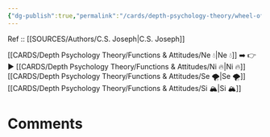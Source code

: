 ```yaml
---
{"dg-publish":true,"permalink":"/cards/depth-psychology-theory/wheel-of-perception/","noteIcon":"","created":"2023-04-07T16:08:07.284+02:00","updated":"2023-04-07T16:11:27.398+02:00"}
---
```


Ref :: [[SOURCES/Authors/C.S. Joseph\|C.S. Joseph]]

[[CARDS/Depth Psychology Theory/Functions & Attitudes/Ne 💧\|Ne 💧]] ➡️ 👉▶️ [[CARDS/Depth Psychology Theory/Functions & Attitudes/Ni 🔥\|Ni 🔥]] [[CARDS/Depth Psychology Theory/Functions & Attitudes/Se 🌪️\|Se 🌪️]] [[CARDS/Depth Psychology Theory/Functions & Attitudes/Si 🏔️\|Si 🏔️]] 

# Comments 
<script src="https://utteranc.es/client.js"
        repo="Heart4sides/Comment_Section"
        issue-term="pathname"
        theme="gruvbox-dark"
        crossorigin="anonymous"
        async>
</script>